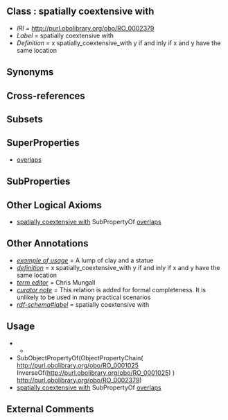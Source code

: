 
## Class : spatially coextensive with

 * *IRI* = http://purl.obolibrary.org/obo/RO_0002379
 * *Label* = spatially coextensive with
 * *Definition* = x spatially_coextensive_with y if and inly if x and y have the same location

## Synonyms


## Cross-references


## Subsets


## SuperProperties

 * [overlaps](../../RO/31/RO_0002131.md)

## SubProperties


## Other Logical Axioms

 * [spatially coextensive with](../../RO/79/RO_0002379.md) SubPropertyOf [overlaps](../../RO/31/RO_0002131.md)

## Other Annotations

 * *[example of usage](../../IAO/12/IAO_0000112.md)* = A lump of clay and a statue
 * *[definition](../../IAO/15/IAO_0000115.md)* = x spatially_coextensive_with y if and inly if x and y have the same location
 * *[term editor](../../IAO/17/IAO_0000117.md)* = Chris Mungall
 * *[curator note](../../IAO/32/IAO_0000232.md)* = This relation is added for formal completeness. It is unlikely to be used in many practical scenarios
 * *[rdf-schema#label](../../el/rdf-schema#label.md)* = spatially coextensive with

## Usage

 * -
 * SubObjectPropertyOf(ObjectPropertyChain( <http://purl.obolibrary.org/obo/RO_0001025> InverseOf(<http://purl.obolibrary.org/obo/RO_0001025>) ) <http://purl.obolibrary.org/obo/RO_0002379>)
 * [spatially coextensive with](../../RO/79/RO_0002379.md) SubPropertyOf [overlaps](../../RO/31/RO_0002131.md)

## External Comments

